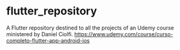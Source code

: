 # flutter_repository
A Flutter repository destined to all the projects of an Udemy course ministered by Daniel Ciolfi.
https://www.udemy.com/course/curso-completo-flutter-app-android-ios
